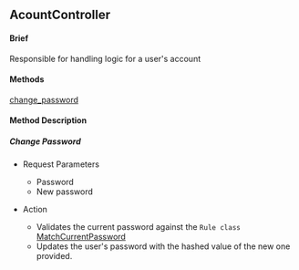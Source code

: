 ## AcountController

#### Brief 
Responsible for handling logic for a user's account

#### Methods
[change_password](#change_password)   


#### Method Description
<a name="change_password"></a>
##### Change Password

-  Request Parameters
    - Password 
    - New password

-  Action
    - Validates the current password against the `Rule class` [MatchCurrentPassword](/rules)
    - Updates the user's password with the hashed value of the new one provided.

